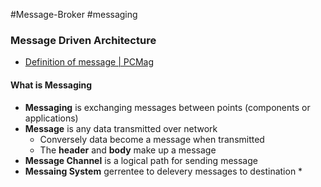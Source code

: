 #Message-Broker #messaging

### Message Driven Architecture

* [Definition of message | PCMag](https://www.pcmag.com/encyclopedia/term/message)

#### What is Messaging

* **Messaging** is exchanging messages between points (components or applications)
* **Message** is any data transmitted over network
	* Conversely data become a message when transmitted
	* The **header** and **body** make up a message
* **Message Channel** is a logical path for sending message
* **Messaing System** gerrentee to delevery messages to destination
	* 